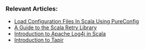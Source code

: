 ### Relevant Articles:

- [Load Configuration Files In Scala Using PureConfig](https://www.baeldung.com/scala/pureconfig-load-config-files)
- [A Guide to the Scala Retry Library](https://www.baeldung.com/scala/retry-library)
- [Introduction to Apache Log4j in Scala](https://www.baeldung.com/scala/apache-log4j)
- [Introduction to Tapir](https://www.baeldung.com/scala/tapir)